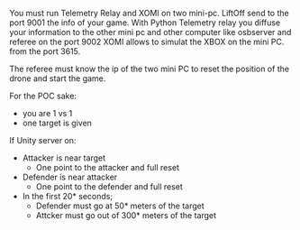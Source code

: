 

You must run Telemetry Relay and XOMI on two mini-pc.
LiftOff send to the port 9001 the info of your game.
With Python Telemetry relay you diffuse your information to the other mini pc and other computer like osbserver and referee on the port 9002
XOMI allows to simulat the XBOX on the mini PC. from the port 3615.

The referee must know the ip of the two mini PC to reset the position of the drone and start the game.


For the POC sake:
- you are 1 vs 1
- one target is given

If Unity server on:
- Attacker is near target
  - One point to the attacker and full reset
- Defender is near attacker
  - One point to the defender and full reset
- In the first 20* seconds;
  - Defender must go at 50* meters of the target
  - Attcker must go out of 300* meters of the target

